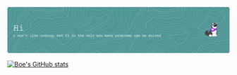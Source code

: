 ![Header](./github-header-image.png)

[![Boe's GitHub stats](https://github-readme-stats.vercel.app/api?username=boezzz)](https://github.com/anuraghazra/github-readme-stats)
<!--
**boezzz/boezzz** is a ✨ _special_ ✨ repository because its `README.md` (this file) appears on your GitHub profile.

Here are some ideas to get you started:

- 🔭 I’m currently working on ...
- 🌱 I’m currently learning ...
- 👯 I’m looking to collaborate on ...
- 🤔 I’m looking for help with ...
- 💬 Ask me about ...
- 📫 How to reach me: ...
- 😄 Pronouns: ...
- ⚡ Fun fact: ...
-->
